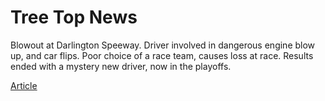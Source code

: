 <!DOCTYPE html>
<html>
  <body>
      <h1>Tree Top News </h1>
      <p> Blowout at Darlington Speeway. Driver involved in dangerous engine blow up, and car flips. Poor choice of a race team, causes loss at race. Results ended with a mystery new driver, now in the playoffs.</p>
      <a href="Article.html">Article</a>
  </body>
</html>
